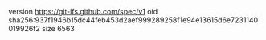 version https://git-lfs.github.com/spec/v1
oid sha256:937f1946b15dc44feb453d2aef999289258f1e94e13615d6e7231140019926f2
size 6563
